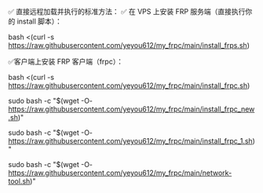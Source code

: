 ✅ 直接远程加载并执行的标准方法：
✅ 在 VPS 上安装 FRP 服务端（直接执行你的 install 脚本）：

bash <(curl -s https://raw.githubusercontent.com/yeyou612/my_frpc/main/install_frps.sh)



✅客户端上安装 FRP 客户端（frpc）：

bash <(curl -s https://raw.githubusercontent.com/yeyou612/my_frpc/main/install_frpc.sh)

sudo bash -c "$(wget -O- https://raw.githubusercontent.com/yeyou612/my_frpc/main/install_frpc_new.sh)"

sudo bash -c "$(wget -O- https://raw.githubusercontent.com/yeyou612/my_frpc/main/install_frpc_1.sh)"

sudo bash -c "$(wget -O- https://raw.githubusercontent.com/yeyou612/my_frpc/main/network-tool.sh)"

